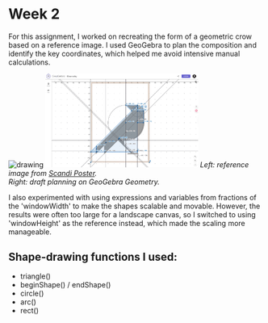 # Week 2

For this assignment, I worked on recreating the form of a geometric crow based on a reference image. I used GeoGebra to plan the composition and identify the key coordinates, which helped me avoid intensive manual calculations.

<img src="https://scandiposter.pl/3403-large_default/geometric-poster-crow.jpg" alt="drawing" width="37%"/> <img src="./assets/crowPlanningOnGeoGebra.jpg" alt="drawing" width="60%"/>
*Left: reference image from [Scandi Poster](https://scandiposter.pl/en/with-birds/geometric-poster-crow.html).*  
*Right: draft planning on GeoGebra Geometry.*

I also experimented with using expressions and variables from fractions of the 'windowWidth' to make the shapes scalable and movable. However, the results were often too large for a landscape canvas, so I switched to using 'windowHeight' as the reference instead, which made the scaling more manageable.

## Shape-drawing functions I used:
- triangle()
- beginShape() / endShape()
- circle()
- arc()
- rect()
